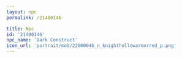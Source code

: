 ```yaml
---
layout: npc
permalink: /21400146

title: Npc
id: '21400146'
npc_name: 'Dark Construct'
icon_url: 'portrait/mob/22000046_n_knighthollowarmorred_p.png'
---
```

